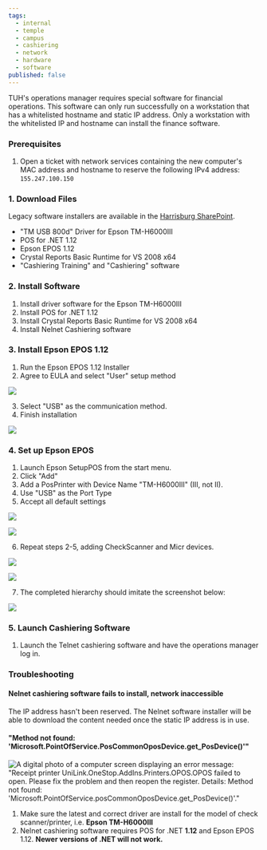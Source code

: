 ```yaml
---
tags:
  - internal
  - temple
  - campus
  - cashiering
  - network
  - hardware
  - software
published: false
---
```

TUH's operations manager requires special software for financial operations. This software can only run successfully on a workstation that has a whitelisted hostname and static IP address. Only a workstation with the whitelisted IP and hostname can install the finance software.

### Prerequisites

1. Open a ticket with network services containing the new computer's MAC address and hostname to reserve the following IPv4 address: `155.247.100.150`

### 1. Download Files

Legacy software installers are available in the [Harrisburg SharePoint](https://tuprd.sharepoint.com/:f:/r/sites/hbg/Shared%20Documents/Technology/Software/Cashiering?csf=1&web=1&e=WVpuGX).

- "TM USB 800d" Driver for Epson TM-H6000III
- POS for .NET 1.12
- Epson EPOS 1.12
- Crystal Reports Basic Runtime for VS 2008 x64
- "Cashiering Training" and "Cashiering" software

### 2. Install Software

1. Install driver software for the Epson TM-H6000III
2. Install POS for .NET 1.12
3. Install Crystal Reports Basic Runtime for VS 2008 x64
4. Install Nelnet Cashiering software

### 3. Install Epson EPOS 1.12

1. Run the Epson EPOS 1.12 Installer
2. Agree to EULA and select "User" setup method

![](https://sites.temple.edu/hbghelp/files/2024/12/user.png)

3. Select "USB" as the communication method.
4. Finish installation

![](https://sites.temple.edu/hbghelp/files/2024/12/usb12.png)

### 4. Set up Epson EPOS

1. Launch Epson SetupPOS from the start menu.
2. Click "Add"
3. Add a PosPrinter with Device Name "TM-H6000III" (III, not II).
4. Use "USB" as the Port Type
5. Accept all default settings

![](https://sites.temple.edu/hbghelp/files/2024/12/landing.png)

![](https://sites.temple.edu/hbghelp/files/2024/12/tmh6000iii.png)

6. Repeat steps 2-5, adding CheckScanner and Micr devices.

![](https://sites.temple.edu/hbghelp/files/2024/12/checkscanner.png)

![](https://sites.temple.edu/hbghelp/files/2024/12/micr.png)

7. The completed hierarchy should imitate the screenshot below:

![](https://sites.temple.edu/hbghelp/files/2024/12/result.png)

### 5. Launch Cashiering Software

1. Launch the Telnet cashiering software and have the operations manager log in.

### Troubleshooting

#### Nelnet cashiering software fails to install, network inaccessible

The IP address hasn't been reserved. The Nelnet software installer will be able to download the content needed once the static IP address is in use.

#### "Method not found: 'Microsoft.PointOfService.PosCommonOposDevice.get_PosDevice()'"

![A digital photo of a computer screen displaying an error message: "Receipt printer UniLink.OneStop.AddIns.Printers.OPOS.OPOS failed to open. Please fix the problem and then reopen the register. Details: Method not found: 'Microsoft.PointOfService.posCommonOposDevice.get_PosDevice()'."](https://sites.temple.edu/hbghelp/files/2024/12/method_not_found-1024x768.jpg)

1. Make sure the latest and correct driver are install for the model of check scanner/printer, i.e. **Epson TM-H6000III**
2. Nelnet cashiering software requires POS for .NET **1.12** and Epson EPOS 1.12. **Newer versions of .NET will not work.**